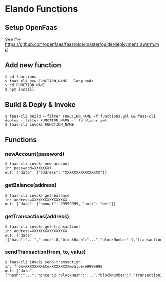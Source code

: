 # Elando Functions

## Setup OpenFaas

See #=> https://github.com/openfaas/faas/blob/master/guide/deployment_swarm.md

## Add new function

```
$ cd functions
$ faas-cli new FUNCTION_NAME --lang node
$ cd FUNCTION_NAME
$ npm install
```
## Build & Deply & Invoke

```
$ faas-cli build --filter FUNCTION_NAME -f functions.yml && faas-cli deploy --filter FUNCTION_NAME -f functions.yml
$ faas-cli invoke FUNCTION_NAME
```

## Functions

### newAccount(password)

```
$ faas-cli invoke new-account
in: password=XXXXXXXX
out: {"data": {"address": "XXXXXXXXXXXXXXXX"}}
```

### getBalance(address)

```
$ faas-cli invoke get-balance
in: address=XXXXXXXXXXXXXXXX
out: {"data": {"amount": 99999999, "unit": "wei"}}
```


### getTransactions(address)

```
$ faas-cli invoke get-transactions
in: address=XXXXXXXXXXXXXXXX
out: {"data": [{"hash":"...","nonce":0,"blockHash":"...","blockNumber":1,"transactionIndex":0,"from":"...","to":"...","value":"...","gas":90000,"gasPrice":"1","input":"0x0"}]}
```

### sendTransaction(from, to, value)

```
$ faas-cli invoke send-transaction
in: from=XXXXXXXX&to=XXXXXXXX&value=99999999
out: {"data":{"hash":"...","nonce":2,"blockHash":"...","blockNumber":7,"transactionIndex":0,"from":"...","to":"...","value":"1000","gas":90000,"gasPrice":"20000000000","input":"0x0"}}
```

